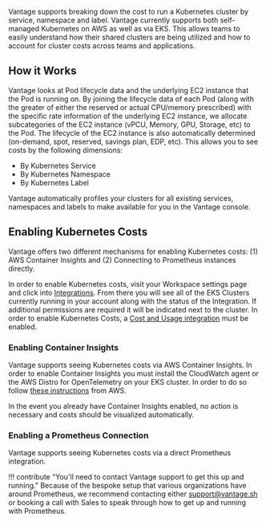 Vantage supports breaking down the cost to run a Kubernetes cluster by service, namespace and label. Vantage currently supports both self-managed Kubernetes on AWS as well as via EKS. This allows teams to easily understand how their shared clusters are being utilized and how to account for cluster costs across teams and applications.

## How it Works

Vantage looks at Pod lifecycle data and the underlying EC2 instance that the Pod is running on. By joining the lifecycle data of each Pod (along with the greater of either the reserved or actual CPU/memory prescribed) with the specific rate information of the underlying EC2 instance, we allocate subcategories of the EC2 instance (vPCU, Memory, GPU, Storage, etc) to the Pod. The lifecycle of the EC2 instance is also automatically determined (on-demand, spot, reserved, savings plan, EDP, etc). This allows you to see costs by the following dimensions:

* By Kubernetes Service
* By Kubernetes Namespace
* By Kubernetes Label

Vantage automatically profiles your clusters for all existing services, namespaces and labels to make available for you in the Vantage console. 


## Enabling Kubernetes Costs

Vantage offers two different mechanisms for enabling Kubernetes costs: (1) AWS Container Insights and (2) Connecting to Prometheus instances directly. 

In order to enable Kubernetes costs, visit your Workspace settings page and click into [Integrations](https://console.vantage.sh/settings/integrations). From there you will see all of the EKS Clusters currently running in your account along with the status of the Integration. If additional permissions are required it will be indicated next to the cluster. In order to enable Kubernetes Costs, a [Cost and Usage integration](/connecting_aws/#aws-data-ingestion-delay) must be enabled.

### Enabling Container Insights

Vantage supports seeing Kubernetes costs via AWS Container Insights. In order to enable Container Insights you must install the CloudWatch agent or the AWS Distro for OpenTelemetry on your EKS cluster. In order to do so follow [these instructions](https://docs.aws.amazon.com/AmazonCloudWatch/latest/monitoring/deploy-container-insights-EKS.html) from AWS. 

In the event you already have Container Insights enabled, no action is necessary and costs should be visualized automatically.

### Enabling a Prometheus Connection

Vantage supports seeing Kubernetes costs via a direct Prometheus integration. 

!!! contribute "You'll need to contact Vantage support to get this up and running."
     Because of the bespoke setup that various organizations have around Prometheus, we recommend contacting either support@vantage.sh or booking a call with Sales to speak through how to get up and running with Prometheus.